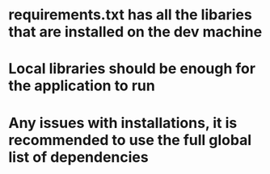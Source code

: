 # requirements.txt has all the libaries that are installed on the dev machine
# Local libraries should be enough for the application to run
# Any issues with installations, it is recommended to use the full global list of dependencies


